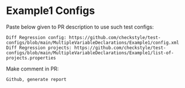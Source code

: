 # Example1 Configs
Paste below given to PR description to use such test configs:
```
Diff Regression config: https://github.com/checkstyle/test-configs/blob/main/MultipleVariableDeclarations/Example1/config.xml
Diff Regression projects: https://github.com/checkstyle/test-configs/blob/main/MultipleVariableDeclarations/Example1/list-of-projects.properties
```
Make comment in PR:
```
Github, generate report
```
